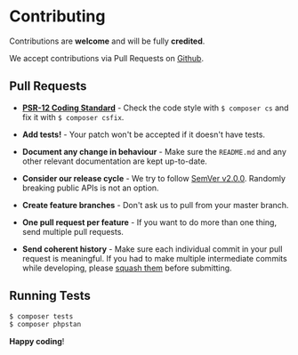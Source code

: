 # Contributing

Contributions are **welcome** and will be fully **credited**.

We accept contributions via Pull Requests on [Github](https://github.com/digitalcz/register-adries).


## Pull Requests

- **[PSR-12 Coding Standard](https://www.php-fig.org/psr/psr-12/)** - Check the code style with ``$ composer cs`` and fix it with ``$ composer csfix``.

- **Add tests!** - Your patch won't be accepted if it doesn't have tests.

- **Document any change in behaviour** - Make sure the `README.md` and any other relevant documentation are kept up-to-date.

- **Consider our release cycle** - We try to follow [SemVer v2.0.0](http://semver.org/). Randomly breaking public APIs is not an option.

- **Create feature branches** - Don't ask us to pull from your master branch.

- **One pull request per feature** - If you want to do more than one thing, send multiple pull requests.

- **Send coherent history** - Make sure each individual commit in your pull request is meaningful. If you had to make multiple intermediate commits while developing, please [squash them](http://www.git-scm.com/book/en/v2/Git-Tools-Rewriting-History#Changing-Multiple-Commit-Messages) before submitting.


## Running Tests

``` bash
$ composer tests
$ composer phpstan
```


**Happy coding**!
